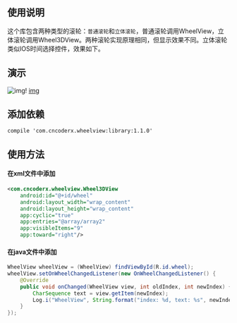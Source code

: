 ## 使用说明
这个库包含两种类型的滚轮：`普通滚轮`和`立体滚轮`，普通滚轮调用WheelView，立体滚轮调用Wheel3DView。两种滚轮实现原理相同，但显示效果不同。立体滚轮类似IOS时间选择控件，效果如下。

## 演示
![img](https://github.com/CNCoderX/WheelView/blob/master/example2.gif)! [img](https://github.com/CNCoderX/WheelView/blob/master/example.gif)

## 添加依赖
```compile
compile 'com.cncoderx.wheelview:library:1.1.0'
```
## 使用方法
#### 在xml文件中添加
```xml
<com.cncoderx.wheelview.Wheel3DView
    android:id="@+id/wheel"
    android:layout_width="wrap_content"
    android:layout_height="wrap_content"
    app:cyclic="true"
    app:entries="@array/array2"
    app:visibleItems="9"
    app:toward="right"/>
```
#### 在java文件中添加
```java
WheelView wheelView = (WheelView) findViewById(R.id.wheel);
wheelView.setOnWheelChangedListener(new OnWheelChangedListener() {
    @Override
    public void onChanged(WheelView view, int oldIndex, int newIndex) {
        CharSequence text = view.getItem(newIndex);
        Log.i("WheelView", String.format("index: %d, text: %s", newIndex, text));
    }
});
```

